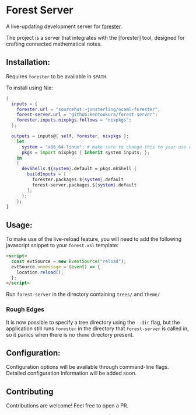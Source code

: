 # Forest Server

A live-updating development server for [forester](https://git.sr.ht/~jonsterling/ocaml-forester).

The project is a server that integrates with the [forester] tool, designed for crafting connected mathematical notes.

## Installation:

Requires `forester` to be available in `$PATH`.

To install using Nix:

```nix
{
  inputs = {
    forester.url = "sourcehut:~jonsterling/ocaml-forester";
    forest-server.url = "github:kentookura/forest-server";
    forester.inputs.nixpkgs.follows = "nixpkgs";
  };

  outputs = inputs@{ self, forester, nixpkgs }:
    let
      system = "x86_64-linux"; # make sure to change this to your use case!
      pkgs = import nixpkgs { inherit system inputs; };
    in
    {
      devShells.${system}.default = pkgs.mkShell {
        buildInputs = [
          forester.packages.${system}.default
          forest-server.packages.${system}.default
        ];
      };
    };
}
```

## Usage:

To make use of the live-reload feature, you will need to add the following
javascript snippet to your `forest.xsl` template:

```html
<script>
  const evtSource = new EventSource("reload");
  evtSource.onmessage = (event) => {
    location.reload();
  };
</script>
```

Run `forest-server` in the directory containing `trees/` and `theme/`

### Rough Edges

It is now possible to specify a tree directory using the `--dir` flag, but
the application still runs `forester` in the directory that `forest-server` is called in, so
it panics when there is no `theme` directory present.

## Configuration:

Configuration options will be available through command-line flags. Detailed configuration information will be added soon.

## Contributing

Contributions are welcome! Feel free to open a PR.
